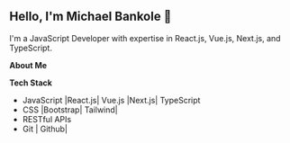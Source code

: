 ## Hello, I'm Michael Bankole 👋


I'm a JavaScript Developer with expertise in React.js, Vue.js, Next.js, and TypeScript.


**About Me**

<!--
**bhankymyk/bhankymyk** is a ✨ _special_ ✨ repository because its `README.md` (this file) appears on your GitHub profile.

Here are some ideas to get you started:

- 🔭 I’m currently working on an exciting project in the world of web development.
- 🌱 I’m continuously learning and improving my skills to stay up to date with the latest technologies.
- 💬 Feel free to reach me if you have questions or want to collaborate on projects.
-->
**Tech Stack**

- JavaScript |React.js| Vue.js |Next.js| TypeScript 
- CSS |Bootstrap| Tailwind| 
- RESTful APIs  
- Git | Github| 
 
